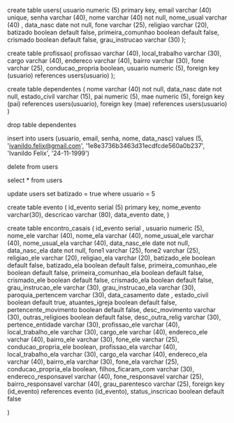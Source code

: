 create table users( usuario numeric (5) primary key, email varchar (40) unique, senha varchar (40), nome varchar (40) not null, nome_usual varchar (40) , data_nasc date not null, fone varchar (25), religiao varchar (20), batizado boolean default false, primeira_comunhao boolean default false, crismado boolean default false, grau_instrucao varchar (30) );

create table profissao( profissao varchar (40), local_trabalho varchar (30), cargo varchar (40), endereco varchar (40), bairro varchar (30), fone varchar (25), conducao_propria boolean, usuario numeric (5), foreign key (usuario) references users(usuario) );

create table dependentes ( nome varchar (40) not null, data_nasc date not null, estado_civil varchar (15), pai numeric (5), mae numeric (5), foreign key (pai) references users(usuario), foreign key (mae) references users(usuario) )

drop table dependentes


insert into users (usuario, email, senha, nome, data_nasc) values (5, 'ivanildo.felix@gmail.com', '1e8e3736b3463d31ecdfcde560a0b237', 'Ivanildo Felix',  '24-11-1999')

delete from users

select * from users

update users set batizado = true 
where usuario = 5


create table evento (
	id_evento serial (5) primary key,
	nome_evento varchar(30),
	descricao varchar (80),
	data_evento date,
)


create table encontro_casais ( id_evento serial , 
							  usuario numeric (5), nome_ele varchar (40), 
							  nome_ela varchar (40), nome_usual_ele varchar (40),
							  nome_usual_ela varchar (40), data_nasc_ele date not null, 
							  data_nasc_ela date not null, fone1 varchar (25), fone2 varchar (25),
							  religiao_ele varchar (20), religiao_ela varchar (20), 
							  batizado_ele boolean default false, batizado_ela boolean default false, 
							  primeira_comunhao_ele boolean default false, 
							  primeira_comunhao_ela boolean default false, 
							  crismado_ele boolean default false, crismado_ela boolean default false,
							  grau_instrucao_ele varchar (30), grau_instrucao_ela varchar (30),
							  paroquia_pertencem varchar (30), data_casamento date ,
							  estado_civil boolean default true, atuantes_igreja boolean default false,
							  pertencente_movimento boolean default false, desc_movimento varchar (30),
							  outras_religioes boolean default false, desc_outra_relig varchar (30), 
							  pertence_entidade varchar (30),
							  profissao_ele varchar (40), local_trabalho_ele varchar (30), cargo_ele varchar (40),
							  endereco_ele varchar (40), bairro_ele varchar (30), fone_ele varchar (25), conducao_propria_ele boolean,
							  profissao_ela varchar (40), local_trabalho_ela varchar (30), cargo_ela varchar (40),
							  endereco_ela varchar (40), bairro_ela varchar (30), fone_ela varchar (25), conducao_propria_ela boolean,
							  filhos_ficaram_com varchar (30), endereco_responsavel varchar (40), fone_responsavel varchar (25),
							  bairro_responsavel varchar (40), grau_parentesco varchar (25),
							  foreign key (id_evento) references evento (id_evento),
							  status_inscricao boolean default false
							  

)
